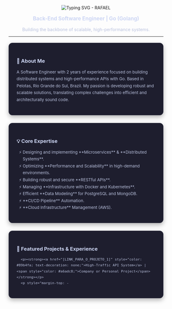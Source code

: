 <div align="center">
  <img src="https://readme-typing-svg.demolab.com?font=Fira+Code&weight=700&size=45&duration=3000&pause=1000&color=89B4FA&center=true&vCenter=true&width=450&lines=RAFAEL" alt="Typing SVG - RAFAEL" />
  <p style="font-size: 1.2em; color: #cdd6f4;">
    <strong>Back-End Software Engineer | Go (Golang)</strong>
  </p>
  <p style="color: #bac2de;">
    Building the backbone of scalable, high-performance systems.
  </p>
</div>

---

<div style="display: flex; flex-wrap: wrap; justify-content: space-around; gap: 25px; margin: 20px 0;">

  <div style="flex: 1 1 45%; background-color: #1e1e2e; padding: 25px; border-radius: 12px; box-shadow: 0 6px 15px rgba(0, 0, 0, 0.3); border: 1px solid #313244;">
    <h3 style="color: #cdd6f4; margin-bottom: 15px;">👋 About Me</h3>
    <p style="color: #bac2de; line-height: 1.7; font-size: 0.95em;">
      A Software Engineer with 2 years of experience focused on building distributed systems and high-performance APIs with Go. Based in Pelotas, Rio Grande do Sul, Brazil. My passion is developing robust and scalable solutions, translating complex challenges into efficient and architecturally sound code.
    </p>
  </div>

  <div style="flex: 1 1 45%; background-color: #1e1e2e; padding: 25px; border-radius: 12px; box-shadow: 0 6px 15px rgba(0, 0, 0, 0.3); border: 1px solid #313244;">
    <h3 style="color: #cdd6f4; margin-bottom: 15px;">💡 Core Expertise</h3>
    <ul style="color: #bac2de; list-style-type: '⚡ '; padding-left: 20px; line-height: 1.7; font-size: 0.95em;">
      <li>Designing and implementing **Microservices** & **Distributed Systems**.</li>
      <li>Optimizing **Performance and Scalability** in high-demand environments.</li>
      <li>Building robust and secure **RESTful APIs**.</li>
      <li>Managing **Infrastructure with Docker and Kubernetes**.</li>
      <li>Efficient **Data Modeling** for PostgreSQL and MongoDB.</li>
      <li>**CI/CD Pipeline** Automation.</li>
      <li>**Cloud Infrastructure** Management (AWS).</li>
    </ul>
  </div>

  <div style="flex: 1 1 100%; background-color: #1e1e2e; padding: 25px; border-radius: 12px; box-shadow: 0 6px 15px rgba(0, 0, 0, 0.3); border: 1px solid #313244;">
    <h3 style="color: #cdd6f4; margin-bottom: 15px;">🚀 Featured Projects & Experience</h3>
    <div style="color: #bac2de; line-height: 1.7; font-size: 0.95em;">
      
      <p><strong><a href="[LINK_PARA_O_PROJETO_1]" style="color: #89b4fa; text-decoration: none;">High-Traffic API System</a> | <span style="color: #a6adc8;">Company or Personal Project</span></strong></p>
      <p style="margin-top: -
